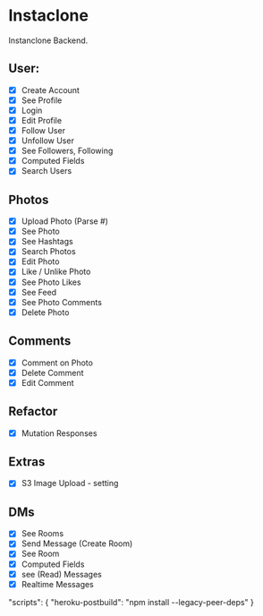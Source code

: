 # Instaclone

Instanclone Backend.

## User:

- [x] Create Account
- [x] See Profile
- [x] Login
- [x] Edit Profile
- [x] Follow User
- [x] Unfollow User
- [x] See Followers, Following
- [x] Computed Fields
- [x] Search Users

## Photos

- [x] Upload Photo (Parse #)
- [x] See Photo
- [x] See Hashtags
- [x] Search Photos
- [x] Edit Photo
- [x] Like / Unlike Photo
- [x] See Photo Likes
- [x] See Feed
- [x] See Photo Comments
- [x] Delete Photo

## Comments

- [x] Comment on Photo
- [x] Delete Comment
- [x] Edit Comment

## Refactor

- [x] Mutation Responses

## Extras

- [x] S3 Image Upload - setting

## DMs

- [x] See Rooms
- [x] Send Message (Create Room)
- [x] See Room
- [x] Computed Fields
- [x] see (Read) Messages
- [x] Realtime Messages

"scripts": {
"heroku-postbuild": "npm install --legacy-peer-deps"
}
